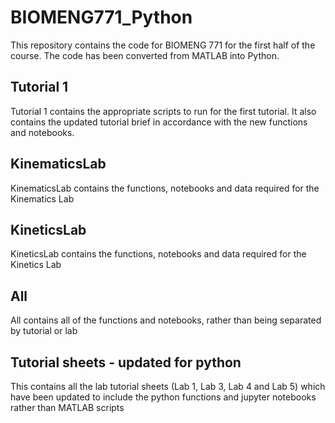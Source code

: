 # BIOMENG771_Python

This repository contains the code for BIOMENG 771 for the first half of the course. The code has been converted from MATLAB into Python.

## Tutorial 1
Tutorial 1 contains the appropriate scripts to run for the first tutorial. It also contains the updated tutorial brief in accordance with the new functions and notebooks.

## KinematicsLab
KinematicsLab contains the functions, notebooks and data required for the Kinematics Lab

## KineticsLab
KineticsLab contains the functions, notebooks and data required for the Kinetics Lab

## All
All contains all of the functions and notebooks, rather than being separated by tutorial or lab

## Tutorial sheets - updated for python
This contains all the lab tutorial sheets (Lab 1, Lab 3, Lab 4 and Lab 5) which have been updated to include the python functions and jupyter notebooks rather than MATLAB scripts
